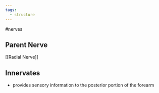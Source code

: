 ```yaml
---
tags:
  - structure
---
```

#nerves 

## Parent Nerve
[[Radial Nerve]]


## Innervates
- provides sensory information to the posterior portion of the forearm 